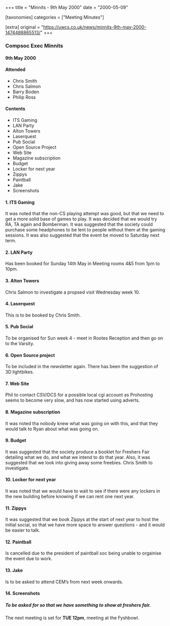+++
title = "Minnits - 9th May 2000"
date = "2000-05-09"

[taxonomies]
categories = ["Meeting Minutes"]

[extra]
original = "https://uwcs.co.uk/news/minnits-9th-may-2000-1474488865513/"
+++

### Compsoc Exec Minnits

#### 9th May 2000

#### Attended

  - Chris Smith
  - Chris Salmon
  - Barry Boden
  - Philip Ross

#### Contents

  - ITS Gaming
  - LAN Party
  - Alton Towers
  - Laserquest
  - Pub Social
  - Open Source Project
  - Web Site
  - Magazine subscription
  - Budget
  - Locker for next year
  - Zippys
  - Paintball
  - Jake
  - Screenshots

#### 1\. ITS Gaming

It was noted that the non-CS playing attempt was good, but that we need to get a more solid base of games to play. It was decided that we would try RA, TA again and Bomberman. It was suggested that the society could purchase some headphones to be lent to people without them at the gaming sessions. It was also suggested that the event be moved to Saturday next term.

#### 2\. LAN Party

Has been booked for Sunday 14th May in Meeting rooms 4&5 from 1pm to 10pm.

#### 3\. Alton Towers

Chris Salmon to investigate a propsed visit Wednesday week 10.

#### 4\. Laserquest

This is to be booked by Chris Smith.

#### 5\. Pub Social

To be organised for Sun week 4 - meet in Rootes Reception and then go on to the Varsity.

#### 6\. Open Source project

To be included in the newsletter again. There has been the suggestion of 3D lightbikes.

#### 7\. Web Site

Phil to contact CSV/DCS for a possible local cgi account as Prohosting seems to become very slow, and has now started using adverts.

#### 8\. Magazine subscription

It was noted tha nobody knew what was going on with this, and that they would talk to Ryan about what was going on.

#### 9\. Budget

It was suggested that the society produce a booklet for Freshers Fair detailing what we do, and what we intend to do that year. Also, it was suggested that we look into giving away some freebies. Chris Smith to investigate.

#### 10\. Locker for next year

It was noted that we would have to wait to see if there were any lockers in the new building before knowing if we can rent one next year.

#### 11\. Zippys

It was suggested that we book Zippys at the start of next year to host the initial social, so that we have more space to answer questions - and it would be easier to talk.

#### 12\. Paintball

Is cancelled due to the president of paintball soc being unable to orgainise the event due to work.

#### 13\. Jake

Is to be asked to attend CEM’s from next week onwards.

#### 14\. Screenshots

##### To be asked for so that we have something to show at freshers fair.

The next meeting is set for ****TUE 12pm****, meeting at the Fyshbowl.

